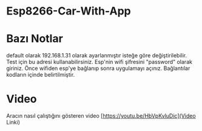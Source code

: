 # Esp8266-Car-With-App

# Bazı Notlar
default olarak 192.168.1.31 olarak ayarlanmıştır isteğe göre değiştirilebilir.
Test için bu adresi kullanabilirsiniz.
Esp'nin wifi şifresini "password" olarak giriniz.
Önce wifiden esp'ye bağlanıp sonra uygulamayı açınız. Bağlantılar kodların içinde
belirtilmiştir. 

# Video
Aracın nasıl çalıştığını gösteren video
[https://youtu.be/HbVpKvluDic](Video Linki)
